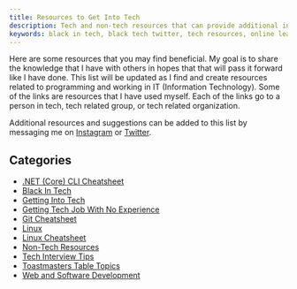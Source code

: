 ```yaml
---
title: Resources to Get Into Tech
description: Tech and non-tech resources that can provide additional information or support
keywords: black in tech, black tech twitter, tech resources, online learning
---
```


Here are some resources that you may find beneficial. My goal is to share the knowledge that I have 
with others in hopes that that will pass it forward like I have done. This list will be updated as I find 
and create resources related to programming and working in IT (Information Technology). Some of the 
links are resources that I have used myself. Each of the links go to a person in tech, tech related group, 
or tech related organization.

Additional resources and suggestions can be added to this list by messaging me on 
<a href="https://www.instagram.com/almostengr" target="_blank">Instagram</a> or
<a href="https://twitter.com/almostengr" target="_blank">Twitter</a>.

## Categories

* [.NET (Core) CLI Cheatsheet](/technology/2021.01.01-dotnet-core-cheatsheet)
* [Black In Tech](/technology/2024.05.25-black-in-tech)
* [Getting Into Tech](/technology/2022.04.08-getting-into-tech)
* [Getting Tech Job With No Experience](/technology/2021.05.06-tech-job-with-no-experience)
* [Git Cheatsheet](/technology/2022.03.04-git-cheatsheet)
* [Linux](/technology/2021.11.26-linux-resources)
* [Linux Cheatsheet](/technology/2020.03.01-linux-training-session)
* [Non-Tech Resources](/lifestyle/2022.07.08-non-tech-resources)
* [Tech Interview Tips](/technology/2022.04.11-tech-interview-tips)
* [Toastmasters Table Topics](/lifestyle/2022.09.08-toastmasters-table-topics)
* [Web and Software Development](/technology/2021.11.26-web-and-software-development)
